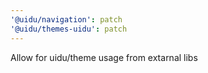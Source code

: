 ```yaml
---
'@uidu/navigation': patch
'@uidu/themes-uidu': patch
---
```


Allow for uidu/theme usage from extarnal libs
